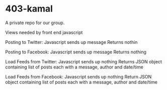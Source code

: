 403-kamal
=========

A private repo for our group.

Views needed by front end javascript

Posting to Twitter:
  Javascript sends up message
  Returns nothin

Posting to Facebook:
  Javascript sends up message
  Returns nothing

Load Feeds from Twitter:
  Javascript sends up nothing
  Returns JSON object containing list of posts each with a message, author and date/time

Load Feeds from Facebook:
  Javascript sends up nothing
  Return JSON object containing list of posts each with a message, author and date/time
